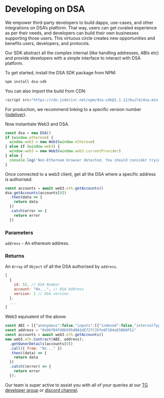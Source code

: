 # Developing on DSA
We empower third-party developers to build dapps, use-cases, and other integrations on DSA’s platform. That way, users can get curated experience as per their needs, and developers can build their own businesses supporting those users. This virtuous circle creates new opportunities and benefits users, developers, and protocols.

Our SDK abstract all the complex internal (like handling addresses, ABIs etc) and provide developers with a simple interface to interact with DSA platform.

To get started, install the DSA SDK package from NPM:

```bash
npm install dsa-sdk
```

You can also import the build from CDN:

```js
<script src="https://cdn.jsdelivr.net/npm/dsa-sdk@1.1.12/build/dsa.min.js"></script>
```

For production, we recommend linking to a specific version number ([jsdeliver](https://www.jsdelivr.com/package/npm/dsa-sdk)).

Now instantiate Web3 and DSA.

```js
const dsa = new DSA()
if (window.ethereum) {
  window.web3 = new Web3(window.ethereum)
} else if (window.web3) {
  window.web3 = new Web3(window.web3.currentProvider)
} else {
  console.log('Non-Ethereum browser detected. You should consider trying MetaMask!')
}
```

Once connected to a web3 client, get all the DSA where a specific address is authorised:

```js
const accounts = await web3.eth.getAccounts()
dsa.getAccounts(accounts[0])
  .then(data => {
    return data
  })
  .catch(error => {
    return error
  })
```

### Parameters
`address` - An ethereum address.

### Returns
An `Array` of `Object` of all the DSA authorised by `address`.

```js
[
  {
    id: 52, // DSA Number
    account: "0x...", // DSA Address
    version: 1 // DSA version
  },
  ...
]
```

Web3 equivalent of the above:
```js
const ABI = [{"anonymous":false,"inputs":[{"indexed":false,"internalType":"address","name":"sender","type":"address"},{"indexed":true,"internalType":"address","name":"owner","type":"address"},{"indexed":true,"internalType":"address","name":"account","type":"address"},{"indexed":true,"internalType":"address","name":"origin","type":"address"}],"name":"LogAccountCreated","type":"event"},{"anonymous":false,"inputs":[{"indexed":true,"internalType":"address","name":"_newAccount","type":"address"},{"indexed":true,"internalType":"address","name":"_connectors","type":"address"},{"indexed":true,"internalType":"address","name":"_check","type":"address"}],"name":"LogNewAccount","type":"event"},{"anonymous":false,"inputs":[{"indexed":true,"internalType":"uint256","name":"accountVersion","type":"uint256"},{"indexed":true,"internalType":"address","name":"check","type":"address"}],"name":"LogNewCheck","type":"event"},{"anonymous":false,"inputs":[{"indexed":true,"internalType":"address","name":"master","type":"address"}],"name":"LogNewMaster","type":"event"},{"anonymous":false,"inputs":[{"indexed":true,"internalType":"address","name":"master","type":"address"}],"name":"LogUpdateMaster","type":"event"},{"inputs":[{"internalType":"uint256","name":"","type":"uint256"}],"name":"account","outputs":[{"internalType":"address","name":"","type":"address"}],"stateMutability":"view","type":"function"},{"inputs":[{"internalType":"address","name":"_newAccount","type":"address"},{"internalType":"address","name":"_connectors","type":"address"},{"internalType":"address","name":"_check","type":"address"}],"name":"addNewAccount","outputs":[],"stateMutability":"nonpayable","type":"function"},{"inputs":[{"internalType":"address","name":"_owner","type":"address"},{"internalType":"uint256","name":"accountVersion","type":"uint256"},{"internalType":"address","name":"_origin","type":"address"}],"name":"build","outputs":[{"internalType":"address","name":"_account","type":"address"}],"stateMutability":"nonpayable","type":"function"},{"inputs":[{"internalType":"address","name":"_owner","type":"address"},{"internalType":"uint256","name":"accountVersion","type":"uint256"},{"internalType":"address[]","name":"_targets","type":"address[]"},{"internalType":"bytes[]","name":"_datas","type":"bytes[]"},{"internalType":"address","name":"_origin","type":"address"}],"name":"buildWithCast","outputs":[{"internalType":"address","name":"_account","type":"address"}],"stateMutability":"payable","type":"function"},{"inputs":[{"internalType":"uint256","name":"accountVersion","type":"uint256"},{"internalType":"address","name":"_newCheck","type":"address"}],"name":"changeCheck","outputs":[],"stateMutability":"nonpayable","type":"function"},{"inputs":[{"internalType":"address","name":"_newMaster","type":"address"}],"name":"changeMaster","outputs":[],"stateMutability":"nonpayable","type":"function"},{"inputs":[{"internalType":"uint256","name":"","type":"uint256"}],"name":"check","outputs":[{"internalType":"address","name":"","type":"address"}],"stateMutability":"view","type":"function"},{"inputs":[{"internalType":"uint256","name":"","type":"uint256"}],"name":"connectors","outputs":[{"internalType":"address","name":"","type":"address"}],"stateMutability":"view","type":"function"},{"inputs":[{"internalType":"uint256","name":"version","type":"uint256"},{"internalType":"address","name":"query","type":"address"}],"name":"isClone","outputs":[{"internalType":"bool","name":"result","type":"bool"}],"stateMutability":"view","type":"function"},{"inputs":[],"name":"list","outputs":[{"internalType":"address","name":"","type":"address"}],"stateMutability":"view","type":"function"},{"inputs":[],"name":"master","outputs":[{"internalType":"address","name":"","type":"address"}],"stateMutability":"view","type":"function"},{"inputs":[{"internalType":"address","name":"_master","type":"address"},{"internalType":"address","name":"_list","type":"address"},{"internalType":"address","name":"_account","type":"address"},{"internalType":"address","name":"_connectors","type":"address"}],"name":"setBasics","outputs":[],"stateMutability":"nonpayable","type":"function"},{"inputs":[],"name":"updateMaster","outputs":[],"stateMutability":"nonpayable","type":"function"},{"inputs":[],"name":"versionCount","outputs":[{"internalType":"uint256","name":"","type":"uint256"}],"stateMutability":"view","type":"function"}]
const address = "0xD6fB4fd8b595d0A1dE727C35fe6F1D4aE5B60F51"
const accounts = await web3.eth.getAccounts()
new web3.eth.Contract(ABI, address);
  .getOwnerDetails(accounts[0])
  .call({ from: "0x..." })
  .then((data) => {
    return data
  })
  .catch((error) => {
    return error
  });
```

Our team is super active to assist you with all of your queries at our [TG developer group](https://t.me/instadevelopers) or [discord channel](https://discord.gg/83vvrnY).